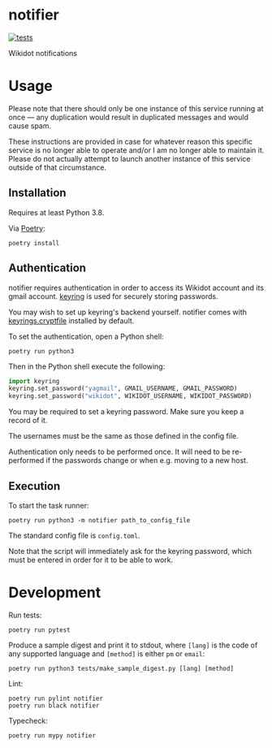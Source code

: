 # notifier

[![tests](https://github.com/croque-scp/notifier/actions/workflows/tests.yml/badge.svg)](https://github.com/croque-scp/notifier/actions/workflows/tests.yml)

Wikidot notifications

# Usage

Please note that there should only be one instance of this service running
at once &mdash; any duplication would result in duplicated messages and
would cause spam.

These instructions are provided in case for whatever reason this specific
service is no longer able to operate and/or I am no longer able to maintain
it. Please do not actually attempt to launch another instance of this
service outside of that circumstance.

## Installation

Requires at least Python 3.8.

Via [Poetry](https://python-poetry.org/):

```shell
poetry install
```

## Authentication

notifier requires authentication in order to access its Wikidot account and
its gmail account. [keyring](https://github.com/jaraco/keyring) is used for
securely storing passwords.

You may wish to set up keyring's backend yourself. notifier comes with
[keyrings.cryptfile](https://pypi.org/project/keyrings.cryptfile/)
installed by default.

To set the authentication, open a Python shell:

```shell
poetry run python3
```

Then in the Python shell execute the following:

```python
import keyring
keyring.set_password("yagmail", GMAIL_USERNAME, GMAIL_PASSWORD)
keyring.set_password("wikidot", WIKIDOT_USERNAME, WIKIDOT_PASSWORD)
```

You may be required to set a keyring password. Make sure you keep a record
of it.

The usernames must be the same as those defined in the config file.

Authentication only needs to be performed once. It will need to be
re-performed if the passwords change or when e.g. moving to a new host.

## Execution

To start the task runner:

```shell
poetry run python3 -m notifier path_to_config_file
```

The standard config file is `config.toml`.

Note that the script will immediately ask for the keyring password, which
must be entered in order for it to be able to work.

# Development

Run tests:

```shell
poetry run pytest
```

Produce a sample digest and print it to stdout, where `[lang]` is the code
of any supported language and `[method]` is either `pm` or `email`:

```shell
poetry run python3 tests/make_sample_digest.py [lang] [method]
```

Lint:

```shell
poetry run pylint notifier
poetry run black notifier
```

Typecheck:

```shell
poetry run mypy notifier
```
